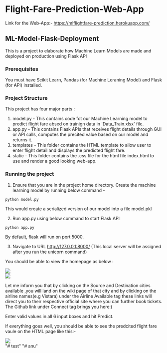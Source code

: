 # Flight-Fare-Prediction-Web-App  
  
Link for the Web-App:-  https://mlflightfare-prediction.herokuapp.com/  
  
## ML-Model-Flask-Deployment
This is a project to elaborate how Machine Learn Models are made and deployed on production using Flask API

### Prerequisites
You must have Scikit Learn, Pandas (for Machine Leraning Model) and Flask (for API) installed.

### Project Structure
This project has four major parts :
1. model.py - This contains code fot our Machine Learning model to predict flight fare absed on trainign data in 'Data_Train.xlsx' file.
2. app.py - This contains Flask APIs that receives flight details through GUI or API calls, computes the precited value based on our model and returns it.
3. templates - This folder contains the HTML template to allow user to enter flight detail and displays the predicted flight fare.
4. static - This folder contains the .css file for the html file index.html to use and render a good looking web-app.

### Running the project
1. Ensure that you are in the project home directory. Create the machine learning model by running below command -
```
python model.py
```
This would create a serialized version of our model into a file model.pkl

2. Run app.py using below command to start Flask API
```
python app.py
```
By default, flask will run on port 5000.

3. Navigate to URL http://127.0.0.1:8000/ (This local server will be assigned after you run the unicorn command)

You should be able to view the homepage as below :  
  
![](images/HomePage.png)  
![](images/HomePage2.png)   


Let me inform you that by clicking on the Source and Destination cities available ,you will land on the wiki page of that city and by clicking on the airline names(e.g Vistara) under the Airline Available tag these links will direct you to their respective official site  where you can further book tickets. The Github link under Connect tag brings you here:)  
  
Enter valid values in all 6 input boxes and hit Predict.

If everything goes well, you should  be able to see the predcited flight fare vaule on the HTML page like this:- 
  
![](images/HomePage3.png)  
"# test" 
"# anu" 
